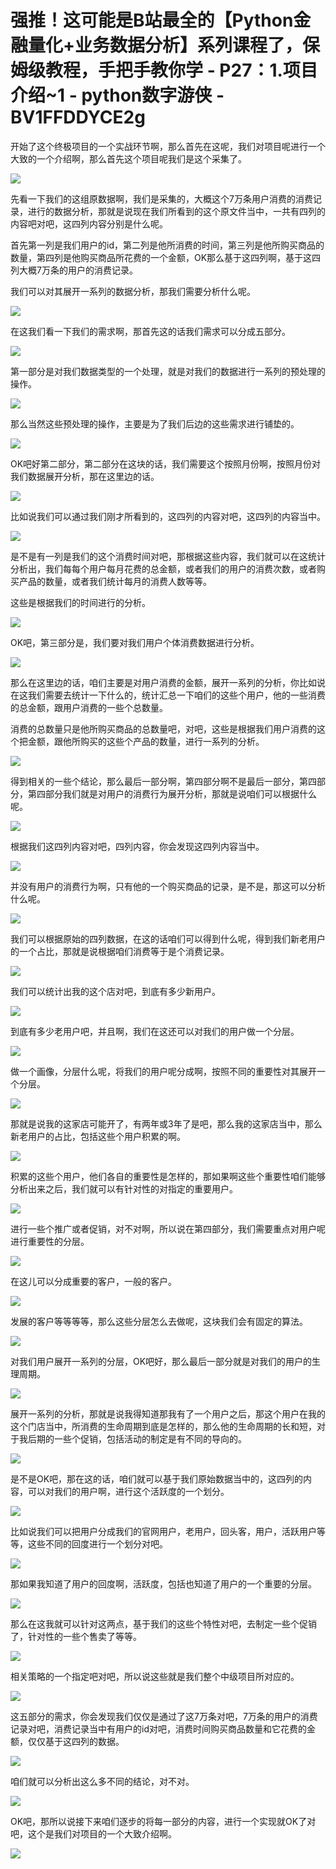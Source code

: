 # 强推！这可能是B站最全的【Python金融量化+业务数据分析】系列课程了，保姆级教程，手把手教你学 - P27：1.项目介绍~1 - python数字游侠 - BV1FFDDYCE2g

开始了这个终极项目的一个实战环节啊，那么首先在这呢，我们对项目呢进行一个大致的一个介绍啊，那么首先这个项目呢我们是这个采集了。



![](img/7281a0491a6b5c3bed3ee5fd0ff526d3_1.png)

先看一下我们的这组原数据啊，我们是采集的，大概这个7万条用户消费的消费记录，进行的数据分析，那就是说现在我们所看到的这个原文件当中，一共有四列的内容吧对吧，这四列内容分别是什么呢。

首先第一列是我们用户的id，第二列是他所消费的时间，第三列是他所购买商品的数量，第四列是他购买商品所花费的一个金额，OK那么基于这四列啊，基于这四列大概7万条的用户的消费记录。

我们可以对其展开一系列的数据分析，那我们需要分析什么呢。

![](img/7281a0491a6b5c3bed3ee5fd0ff526d3_3.png)

在这我们看一下我们的需求啊，那首先这的话我们需求可以分成五部分。

![](img/7281a0491a6b5c3bed3ee5fd0ff526d3_5.png)

第一部分是对我们数据类型的一个处理，就是对我们的数据进行一系列的预处理的操作。

![](img/7281a0491a6b5c3bed3ee5fd0ff526d3_7.png)

那么当然这些预处理的操作，主要是为了我们后边的这些需求进行铺垫的。

![](img/7281a0491a6b5c3bed3ee5fd0ff526d3_9.png)

OK吧好第二部分，第二部分在这块的话，我们需要这个按照月份啊，按照月份对我们数据展开分析，那在这里边的话。



![](img/7281a0491a6b5c3bed3ee5fd0ff526d3_11.png)

比如说我们可以通过我们刚才所看到的，这四列的内容对吧，这四列的内容当中。

![](img/7281a0491a6b5c3bed3ee5fd0ff526d3_13.png)

是不是有一列是我们的这个消费时间对吧，那根据这些内容，我们就可以在这统计分析出，我们每每个用户每月花费的总金额，或者我们的用户的消费次数，或者购买产品的数量，或者我们统计每月的消费人数等等。

这些是根据我们的时间进行的分析。

![](img/7281a0491a6b5c3bed3ee5fd0ff526d3_15.png)

OK吧，第三部分是，我们要对我们用户个体消费数据进行分析。

![](img/7281a0491a6b5c3bed3ee5fd0ff526d3_17.png)

那么在这里边的话，咱们主要是对用户消费的金额，展开一系列的分析，你比如说在这我们需要去统计一下什么的，统计汇总一下咱们的这些个用户，他的一些消费的总金额，跟用户消费的一些个总数量。

消费的总数量只是他所购买商品的总数量吧，对吧，这些是根据我们用户消费的这个把金额，跟他所购买的这些个产品的数量，进行一系列的分析。



![](img/7281a0491a6b5c3bed3ee5fd0ff526d3_19.png)

得到相关的一些个结论，那么最后一部分啊，第四部分啊不是最后一部分，第四部分，第四部分我们就是对用户的消费行为展开分析，那就是说咱们可以根据什么呢。



![](img/7281a0491a6b5c3bed3ee5fd0ff526d3_21.png)

根据我们这四列内容对吧，四列内容，你会发现这四列内容当中。

![](img/7281a0491a6b5c3bed3ee5fd0ff526d3_23.png)

并没有用户的消费行为啊，只有他的一个购买商品的记录，是不是，那这可以分析什么呢。

![](img/7281a0491a6b5c3bed3ee5fd0ff526d3_25.png)

我们可以根据原始的四列数据，在这的话咱们可以得到什么呢，得到我们新老用户的一个占比，那就是说根据咱们消费等于是个消费记录。



![](img/7281a0491a6b5c3bed3ee5fd0ff526d3_27.png)

我们可以统计出我的这个店对吧，到底有多少新用户。

![](img/7281a0491a6b5c3bed3ee5fd0ff526d3_29.png)

到底有多少老用户吧，并且啊，我们在这还可以对我们的用户做一个分层。

![](img/7281a0491a6b5c3bed3ee5fd0ff526d3_31.png)

做一个画像，分层什么呢，将我们的用户呢分成啊，按照不同的重要性对其展开一个分层。

![](img/7281a0491a6b5c3bed3ee5fd0ff526d3_33.png)

那就是说我的这家店可能开了，有两年或3年了是吧，那么我的这家店当中，那么新老用户的占比，包括这些个用户积累的啊。



![](img/7281a0491a6b5c3bed3ee5fd0ff526d3_35.png)

积累的这些个用户，他们各自的重要性是怎样的，那如果啊这些个重要性咱们能够分析出来之后，我们就可以有针对性的对指定的重要用户。



![](img/7281a0491a6b5c3bed3ee5fd0ff526d3_37.png)

进行一些个推广或者促销，对不对啊，所以说在第四部分，我们需要重点对用户呢进行重要性的分层。

![](img/7281a0491a6b5c3bed3ee5fd0ff526d3_39.png)

在这儿可以分成重要的客户，一般的客户。

![](img/7281a0491a6b5c3bed3ee5fd0ff526d3_41.png)

发展的客户等等等等，那么这些分层怎么去做呢，这块我们会有固定的算法。

![](img/7281a0491a6b5c3bed3ee5fd0ff526d3_43.png)

对我们用户展开一系列的分层，OK吧好，那么最后一部分就是对我们的用户的生理周期。

![](img/7281a0491a6b5c3bed3ee5fd0ff526d3_45.png)

展开一系列的分析，那就是说我得知道那我有了一个用户之后，那这个用户在我的这个门店当中，所消费的生命周期到底是怎样的，那么他的生命周期的长和短，对于我后期的一些个促销，包括活动的制定是有不同的导向的。



![](img/7281a0491a6b5c3bed3ee5fd0ff526d3_47.png)

是不是OK吧，那在这的话，咱们就可以基于我们原始数据当中的，这四列的内容，可以对我们的用户啊，进行这个活跃度的一个划分。



![](img/7281a0491a6b5c3bed3ee5fd0ff526d3_49.png)

比如说我们可以把用户分成我们的官网用户，老用户，回头客，用户，活跃用户等等，这些不同的回度进行一个划分对吧。



![](img/7281a0491a6b5c3bed3ee5fd0ff526d3_51.png)

那如果我知道了用户的回度啊，活跃度，包括也知道了用户的一个重要的分层。

![](img/7281a0491a6b5c3bed3ee5fd0ff526d3_53.png)

那么在这我就可以针对这两点，基于我们的这些个特性对吧，去制定一些个促销了，针对性的一些个售卖了等等。

![](img/7281a0491a6b5c3bed3ee5fd0ff526d3_55.png)

相关策略的一个指定吧对吧，所以说这些就是我们整个中级项目所对应的。

![](img/7281a0491a6b5c3bed3ee5fd0ff526d3_57.png)

这五部分的需求，你会发现我们仅仅是通过了这7万条对吧，7万条的用户的消费记录对吧，消费记录当中有用户的id对吧，消费时间购买商品数量和它花费的金额，仅仅基于这四列的数据。



![](img/7281a0491a6b5c3bed3ee5fd0ff526d3_59.png)

咱们就可以分析出这么多不同的结论，对不对。

![](img/7281a0491a6b5c3bed3ee5fd0ff526d3_61.png)

OK吧，那所以说接下来咱们逐步的将每一部分的内容，进行一个实现就OK了对吧，这个是我们对项目的一个大致介绍啊。



![](img/7281a0491a6b5c3bed3ee5fd0ff526d3_63.png)